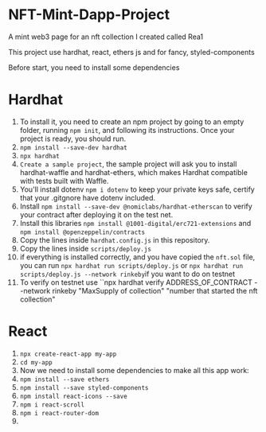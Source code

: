 # NFT-Mint-Dapp-Project
A mint web3 page for an nft collection I created called Rea1

This project use hardhat, react, ethers js and for fancy, styled-components

Before start, you need to install some dependencies
# Hardhat
1. To install it, you need to create an npm project by going to an empty folder, running `npm init`, and following its instructions. Once your project is ready, you should run.
2. `npm install --save-dev hardhat`
3. `npx hardhat`
4. `Create a sample project`, the sample project will ask you to install hardhat-waffle and hardhat-ethers, which makes Hardhat compatible with tests built with Waffle.
5. You'll install dotenv `npm i dotenv` to keep your private keys safe, certify that your .gitgnore have dotenv included.
6. Install `npm install --save-dev @nomiclabs/hardhat-etherscan` to verify your contract after deploying it on the test net.
7. Install this libraries ``npm install @1001-digital/erc721-extensions`` and ``npm install @openzeppelin/contracts``
8. Copy the lines inside `hardhat.config.js` in this repository.
9. Copy the lines inside `scripts/deploy.js`
10. if everything is installed correctly, and you have copied the ``nft.sol`` file, you can run ``npx hardhat run scripts/deploy.js`` or ``npx hardhat run scripts/deploy.js --network rinkeby``if you want to do on testnet
11. To verify on testnet use ``npx hardhat verify ADDRESS_OF_CONTRACT --network rinkeby "MaxSupply of collection" "number that started  the nft collection"

# React
1. `npx create-react-app my-app`
2. `cd my-app`
3. Now we need to install some dependencies to make all this app work:
4. `npm install --save ethers`
5. `npm install --save styled-components`
6. `npm install react-icons --save`
7. `npm i react-scroll`
8. `npm i react-router-dom`
9. 
